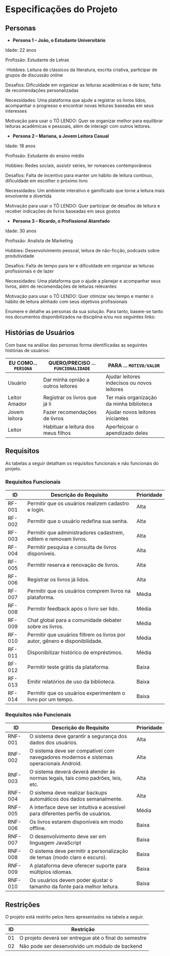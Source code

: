 # Especificações do Projeto


## Personas

- **Persona 1 – João, o Estudante Universitário**

Idade: 22 anos 

Profissão: Estudante de Letras 

-Hobbies: Leitura de clássicos da literatura, escrita criativa, participar de grupos de discussão online 

Desafios: Dificuldade em organizar as leituras acadêmicas e de lazer, falta de recomendações personalizadas 

Necessidades: Uma plataforma que ajude a registrar os livros lidos, acompanhar o progresso e encontrar novas leituras baseadas em seus interesses 

Motivação para usar o TÔ LENDO: Quer se organizar melhor para equilibrar leituras acadêmicas e pessoais, além de interagir com outros leitores.




- **Persona 2 – Mariana, a Jovem Leitora Casual**

Idade: 18 anos

Profissão: Estudante do ensino médio 

Hobbies: Redes sociais, assistir séries, ler romances contemporâneos 

Desafios: Falta de incentivo para manter um hábito de leitura contínuo, dificuldade em escolher o próximo livro 

Necessidades: Um ambiente interativo e gamificado que torne a leitura mais envolvente e divertida 

Motivação para usar o TÔ LENDO: Quer participar de desafios de leitura e receber indicações de livros baseadas em seus gostos 



- **Persona 3 – Ricardo, o Profissional Atarefado**

Idade: 30 anos 

Profissão: Analista de Marketing 

Hobbies: Desenvolvimento pessoal, leitura de não-ficção, podcasts sobre produtividade 

Desafios: Falta de tempo para ler e dificuldade em organizar as leituras profissionais e de lazer 

Necessidades: Uma plataforma que o ajude a planejar e acompanhar seus livros, além de recomendações de leituras relevantes 

Motivação para usar o TÔ LENDO: Quer otimizar seu tempo e manter o hábito de leitura alinhado com seus objetivos profissionais

Enumere e detalhe as personas da sua solução. Para tanto, baseie-se tanto nos documentos disponibilizados na disciplina e/ou nos seguintes links:

## Histórias de Usuários

Com base na análise das personas forma identificadas as seguintes histórias de usuários:

|EU COMO... `PERSONA`   | QUERO/PRECISO ... `FUNCIONALIDADE`|PARA ... `MOTIVO/VALOR`                     |
|-----------------------|-----------------------------------|--------------------------------------------|
|Usuário                | Dar minha opnião a outros leitores| Ajudar leitores indecisos ou novos leitores|
|Leitor Amador          | Registrar os livros que já li     | Ter mais organização da minha biblioteca   |
|Jovem leitora          | Fazer recomendações de livros     | Ajudar novos leitores iniciantes           |
|Leitor                 | Habituar a leitura dos meus filhos| Aperfeiçoar o apendizado deles             |

## Requisitos

As tabelas a seguir detalham os requisitos funcionais e não funcionais do projeto.

### Requisitos Funcionais

|ID    | Descrição do Requisito  | Prioridade | 
|------|-----------------------------------------|----| 
|RF-001| Permitir que os usuários realizem cadastro e login. | Alta |  
|RF-002| Permitir que o usuário redefina sua senha. | Alta | 
|RF-003| Permitir que administradores cadastrem, editem e removam livros. | Alta |
|RF-004| Permitir pesquisa e consulta de livros disponíveis. | Alta |
|RF-005| Permitir reserva e renovação de livros. | Alta |
|RF-006| Registrar os livros já lidos. | Alta |
|RF-007| Permitir que os usuários comprem livros na plataforma. | Média |
|RF-008| Permitir feedback após o livro ser lido. | Média |
|RF-009| Chat global para a comunidade debater sobre os livros. | Média |
|RF-010| Permitir que usuários filtrem os livros por autor, gênero e disponibilidade. | Média |
|RF-011| Disponibilizar histórico de empréstimos. | Média |
|RF-012| Permitir teste grátis da plataforma. | Baixa |
|RF-013| Emitir relatórios de uso da biblioteca.	| Baixa |
|RF-014| Permitir que os usuários experimentem o livro por um tempo.	| Baixa |



### Requisitos não Funcionais

|ID     | Descrição do Requisito  |Prioridade |
|-------|-------------------------|----|
|RNF-001| O sistema deve garantir a segurança dos dados dos usuários. | Alta |
|RNF-002| O sistema deve ser compatível com navegadores modernos e sistemas operacionais Android. | Alta |
|RNF-003| O sistema deverá deverá atender às normas legais, tais como padrões, leis, etc. | Alta |
|RNF-004| O sistema deve realizar backups automáticos dos dados semanalmente. | Alta |
|RNF-005| A interface deve ser intuitiva e acessível para diferentes perfis de usuários. | Média |
|RNF-006| Os livros estarem disponíveis em modo offline. | Baixa |
|RNF-007| O desenvolvimento deve ser em linguagem JavaScript | Baixa |
|RNF-008| O sistema deve permitir a personalização de temas (modo claro e escuro). | Baixa |
|RNF-009| A plataforma deve oferecer suporte para múltiplos idiomas. | Baixa |
|RNF-010| Os usuários devem poder ajustar o tamanho da fonte para melhor leitura. | Baixa |

## Restrições

O projeto está restrito pelos itens apresentados na tabela a seguir.

|ID| Restrição                                             |
|--|-------------------------------------------------------|
|01| O projeto deverá ser entregue até o final do semestre |
|02| Não pode ser desenvolvido um módulo de backend        |
